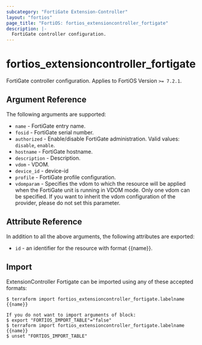 ```yaml
---
subcategory: "FortiGate Extension-Controller"
layout: "fortios"
page_title: "FortiOS: fortios_extensioncontroller_fortigate"
description: |-
  FortiGate controller configuration.
---
```


# fortios_extensioncontroller_fortigate
FortiGate controller configuration. Applies to FortiOS Version `>= 7.2.1`.

## Argument Reference

The following arguments are supported:

* `name` - FortiGate entry name.
* `fosid` - FortiGate serial number.
* `authorized` - Enable/disable FortiGate administration. Valid values: `disable`, `enable`.
* `hostname` - FortiGate hostname.
* `description` - Description.
* `vdom` - VDOM.
* `device_id` - device-id
* `profile` - FortiGate profile configuration.
* `vdomparam` - Specifies the vdom to which the resource will be applied when the FortiGate unit is running in VDOM mode. Only one vdom can be specified. If you want to inherit the vdom configuration of the provider, please do not set this parameter.


## Attribute Reference

In addition to all the above arguments, the following attributes are exported:
* `id` - an identifier for the resource with format {{name}}.

## Import

ExtensionController Fortigate can be imported using any of these accepted formats:
```
$ terraform import fortios_extensioncontroller_fortigate.labelname {{name}}

If you do not want to import arguments of block:
$ export "FORTIOS_IMPORT_TABLE"="false"
$ terraform import fortios_extensioncontroller_fortigate.labelname {{name}}
$ unset "FORTIOS_IMPORT_TABLE"
```

